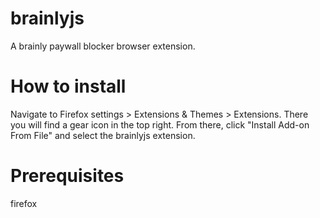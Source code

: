 # brainlyjs
A brainly paywall blocker browser extension.

# How to install
Navigate to Firefox settings > Extensions & Themes > Extensions.
There you will find a gear icon in the top right. From there, click "Install Add-on From File" and select the brainlyjs extension.

# Prerequisites
firefox
